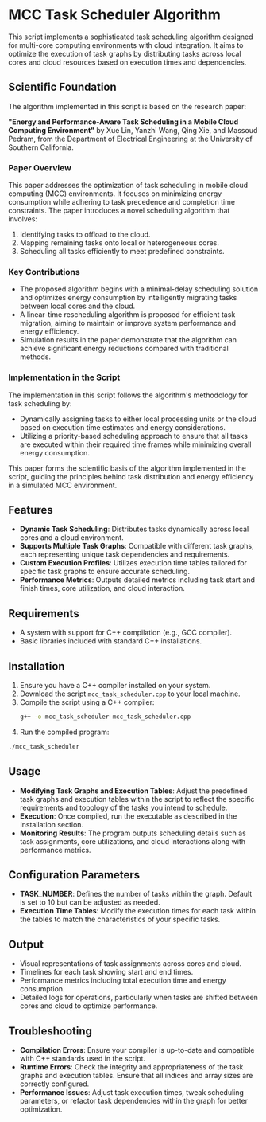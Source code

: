 # MCC Task Scheduler Algorithm

This script implements a sophisticated task scheduling algorithm designed for multi-core computing environments with cloud integration. It aims to optimize the execution of task graphs by distributing tasks across local cores and cloud resources based on execution times and dependencies.

## Scientific Foundation

The algorithm implemented in this script is based on the research paper:

**"Energy and Performance-Aware Task Scheduling in a Mobile Cloud Computing Environment"**
by Xue Lin, Yanzhi Wang, Qing Xie, and Massoud Pedram, from the Department of Electrical Engineering at the University of Southern California.

### Paper Overview

This paper addresses the optimization of task scheduling in mobile cloud computing (MCC) environments. It focuses on minimizing energy consumption while adhering to task precedence and completion time constraints. The paper introduces a novel scheduling algorithm that involves:
1. Identifying tasks to offload to the cloud.
2. Mapping remaining tasks onto local or heterogeneous cores.
3. Scheduling all tasks efficiently to meet predefined constraints.

### Key Contributions

- The proposed algorithm begins with a minimal-delay scheduling solution and optimizes energy consumption by intelligently migrating tasks between local cores and the cloud.
- A linear-time rescheduling algorithm is proposed for efficient task migration, aiming to maintain or improve system performance and energy efficiency.
- Simulation results in the paper demonstrate that the algorithm can achieve significant energy reductions compared with traditional methods.

### Implementation in the Script

The implementation in this script follows the algorithm's methodology for task scheduling by:
- Dynamically assigning tasks to either local processing units or the cloud based on execution time estimates and energy considerations.
- Utilizing a priority-based scheduling approach to ensure that all tasks are executed within their required time frames while minimizing overall energy consumption.

This paper forms the scientific basis of the algorithm implemented in the script, guiding the principles behind task distribution and energy efficiency in a simulated MCC environment.

## Features

- **Dynamic Task Scheduling**: Distributes tasks dynamically across local cores and a cloud environment.
- **Supports Multiple Task Graphs**: Compatible with different task graphs, each representing unique task dependencies and requirements.
- **Custom Execution Profiles**: Utilizes execution time tables tailored for specific task graphs to ensure accurate scheduling.
- **Performance Metrics**: Outputs detailed metrics including task start and finish times, core utilization, and cloud interaction.

## Requirements

- A system with support for C++ compilation (e.g., GCC compiler).
- Basic libraries included with standard C++ installations.

## Installation

1. Ensure you have a C++ compiler installed on your system.
2. Download the script `mcc_task_scheduler.cpp` to your local machine.
3. Compile the script using a C++ compiler:
   ```bash
   g++ -o mcc_task_scheduler mcc_task_scheduler.cpp
   ```
4. Run the compiled program:
  ```bash
  ./mcc_task_scheduler
  ```

## Usage

- **Modifying Task Graphs and Execution Tables**: Adjust the predefined task graphs and execution tables within the script to reflect the specific requirements and topology of the tasks you intend to schedule.
- **Execution**: Once compiled, run the executable as described in the Installation section.
- **Monitoring Results**: The program outputs scheduling details such as task assignments, core utilizations, and cloud interactions along with performance metrics.

## Configuration Parameters

- **TASK_NUMBER**: Defines the number of tasks within the graph. Default is set to 10 but can be adjusted as needed.
- **Execution Time Tables**: Modify the execution times for each task within the tables to match the characteristics of your specific tasks.

## Output

- Visual representations of task assignments across cores and cloud.
- Timelines for each task showing start and end times.
- Performance metrics including total execution time and energy consumption.
- Detailed logs for operations, particularly when tasks are shifted between cores and cloud to optimize performance.

## Troubleshooting

- **Compilation Errors**: Ensure your compiler is up-to-date and compatible with C++ standards used in the script.
- **Runtime Errors**: Check the integrity and appropriateness of the task graphs and execution tables. Ensure that all indices and array sizes are correctly configured.
- **Performance Issues**: Adjust task execution times, tweak scheduling parameters, or refactor task dependencies within the graph for better optimization.

